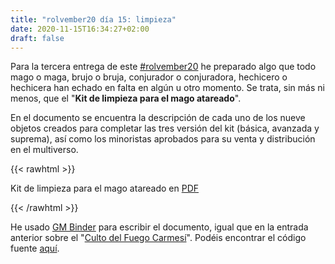 ```yaml
---
title: "rolvember20 día 15: limpieza"
date: 2020-11-15T16:34:27+02:00
draft: false
---
```



Para la tercera entrega de este [#rolvember20](https://twitter.com/hashtag/rolvember20?src=hashtag_click) he preparado algo que todo mago o maga, brujo o bruja, conjurador o conjuradora, hechicero o hechicera han echado en falta en algún u otro momento. Se trata, sin más ni menos, que el "__Kit de limpieza para el mago atareado__".

En el documento se encuentra la descripción de cada uno de los nueve objetos creados para completar las tres versión del kit (básica, avanzada y suprema), así como los minoristas aprobados para su venta y distribución en el multiverso.

{{< rawhtml >}}
<object data="https://www.gmbinder.com/pdf/-MMBwB1YGtf3iqW_ImxU/kit-de-limpieza-para-el-mago-atareado.pdf" type="application/pdf" width="100%" height="600px">
	<p>Kit de limpieza para el mago atareado en <a href="https://www.gmbinder.com/pdf/-MMBwB1YGtf3iqW_ImxU/kit-de-limpieza-para-el-mago-atareado.pdf">PDF</a></p>
</object>
{{< /rawhtml >}}

He usado [GM Binder](https://www.gmbinder.com/) para escribir el documento, igual que en la entrada anterior sobre el "[Culto del Fuego Carmesí](https://web.carleshf.com/fun/rolvember20-dia-8/)". Podéis encontrar el código fuente [aquí](https://www.gmbinder.com/share/-MMBwB1YGtf3iqW_ImxU).